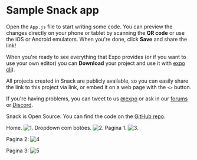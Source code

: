 # Sample Snack app

Open the `App.js` file to start writing some code. You can preview the changes directly on your phone or tablet by scanning the **QR code** or use the iOS or Android emulators. When you're done, click **Save** and share the link!

When you're ready to see everything that Expo provides (or if you want to use your own editor) you can **Download** your project and use it with [expo cli](https://docs.expo.dev/get-started/installation/#expo-cli)).

All projects created in Snack are publicly available, so you can easily share the link to this project via link, or embed it on a web page with the `<>` button.

If you're having problems, you can tweet to us [@expo](https://twitter.com/expo) or ask in our [forums](https://forums.expo.dev/c/expo-dev-tools/61) or [Discord](https://chat.expo.dev/).

Snack is Open Source. You can find the code on the [GitHub repo](https://github.com/expo/snack).

Home.
![1](https://github.com/Cristiandiv/appJogosRotas/assets/132522844/3bf6d60f-36fe-4fb3-b2d9-699d9ada17de).
Dropdown com botôes.
![2](https://github.com/Cristiandiv/appJogosRotas/assets/132522844/beb15b45-ef16-4ef8-9eb3-405ce59d4a7f).
Pagina 1.
![3](https://github.com/Cristiandiv/appJogosRotas/assets/132522844/4dbf2377-df12-4710-a712-a29311da6d74).

Pagina 2:
![4](https://github.com/Cristiandiv/appJogosRotas/assets/132522844/c8ca354f-ceb0-4c39-9c09-8248c0c2511b)

Pagina 3:
![5](https://github.com/Cristiandiv/appJogosRotas/assets/132522844/88b10d7a-c7eb-4e6d-a79b-2854caa63c1e)
